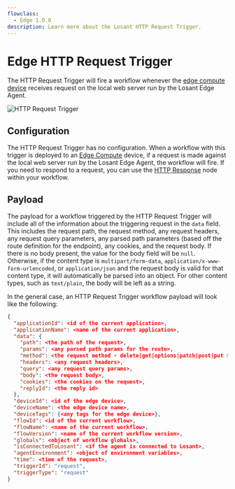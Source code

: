 ```yaml
---
flowclass:
  - Edge 1.0.0
description: Learn more about the Losant HTTP Request Trigger.
---
```


# Edge HTTP Request Trigger

The HTTP Request Trigger will fire a workflow whenever the [edge compute device](/devices/edge-compute/) receives request on the local web server run by the Losant Edge Agent.

![HTTP Request Trigger](/images/workflows/triggers/http-request-trigger.png "HTTP Request Trigger")

## Configuration

The HTTP Request Trigger has no configuration. When a workflow with this trigger is deployed to an [Edge Compute](/devices/edge-compute/) device, if a request is made against the local web server run by the Losant Edge Agent, the workflow will fire. If you need to respond to a request, you can use the [HTTP Response](/workflows/outputs/http-response/) node within your workflow.

## Payload

The payload for a workflow triggered by the HTTP Request Trigger will include all of the information about the triggering request in the `data` field. This includes the request path, the request method, any request headers, any request query parameters, any parsed path parameters (based off the route definition for the endpoint), any cookies, and the request body. If there is no body present, the value for the body field will be `null`. Otherwise, if the content type is `multipart/form-data`, `application/x-www-form-urlencoded`, or `application/json` and the request body is valid for that content type, it will automatically be parsed into an object. For other content types, such as `text/plain`, the body will be left as a string.

In the general case, an HTTP Request Trigger workflow payload will look like the following:

```json
{
  "applicationId": <id of the current application>,
  "applicationName": <name of the current application>,
  "data": {
    "path": <the path of the request>,
    "params": <any parsed path params for the route>,
    "method": <the request method - delete|get|options|patch|post|put >,
    "headers": <any request headers>,
    "query": <any request query params>,
    "body": <the request body>,
    "cookies": <the cookies on the request>,
    "replyId": <the reply id>
  },
  "deviceId": <id of the edge device>,
  "deviceName": <the edge device name>,
  "deviceTags": {<any tags for the edge device>},
  "flowId": <id of the current workflow>,
  "flowName": <name of the current workflow>,
  "flowVersion": <name of the current workflow version>,
  "globals": <object of workflow globals>,
  "isConnectedToLosant": <if the agent is connected to Losant>,
  "agentEnvironment": <object of environment variables>,
  "time": <time of the request>,
  "triggerId": "request",
  "triggerType": "request"
}
```
